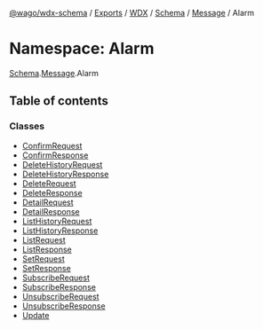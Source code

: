 [@wago/wdx-schema](../README.md) / [Exports](../modules.md) / [WDX](WDX.md) / [Schema](WDX.Schema.md) / [Message](WDX.Schema.Message.md) / Alarm

# Namespace: Alarm

[Schema](WDX.Schema.md).[Message](WDX.Schema.Message.md).Alarm

## Table of contents

### Classes

- [ConfirmRequest](../classes/WDX.Schema.Message.Alarm.ConfirmRequest.md)
- [ConfirmResponse](../classes/WDX.Schema.Message.Alarm.ConfirmResponse.md)
- [DeleteHistoryRequest](../classes/WDX.Schema.Message.Alarm.DeleteHistoryRequest.md)
- [DeleteHistoryResponse](../classes/WDX.Schema.Message.Alarm.DeleteHistoryResponse.md)
- [DeleteRequest](../classes/WDX.Schema.Message.Alarm.DeleteRequest.md)
- [DeleteResponse](../classes/WDX.Schema.Message.Alarm.DeleteResponse.md)
- [DetailRequest](../classes/WDX.Schema.Message.Alarm.DetailRequest.md)
- [DetailResponse](../classes/WDX.Schema.Message.Alarm.DetailResponse.md)
- [ListHistoryRequest](../classes/WDX.Schema.Message.Alarm.ListHistoryRequest.md)
- [ListHistoryResponse](../classes/WDX.Schema.Message.Alarm.ListHistoryResponse.md)
- [ListRequest](../classes/WDX.Schema.Message.Alarm.ListRequest.md)
- [ListResponse](../classes/WDX.Schema.Message.Alarm.ListResponse.md)
- [SetRequest](../classes/WDX.Schema.Message.Alarm.SetRequest.md)
- [SetResponse](../classes/WDX.Schema.Message.Alarm.SetResponse.md)
- [SubscribeRequest](../classes/WDX.Schema.Message.Alarm.SubscribeRequest.md)
- [SubscribeResponse](../classes/WDX.Schema.Message.Alarm.SubscribeResponse.md)
- [UnsubscribeRequest](../classes/WDX.Schema.Message.Alarm.UnsubscribeRequest.md)
- [UnsubscribeResponse](../classes/WDX.Schema.Message.Alarm.UnsubscribeResponse.md)
- [Update](../classes/WDX.Schema.Message.Alarm.Update.md)
